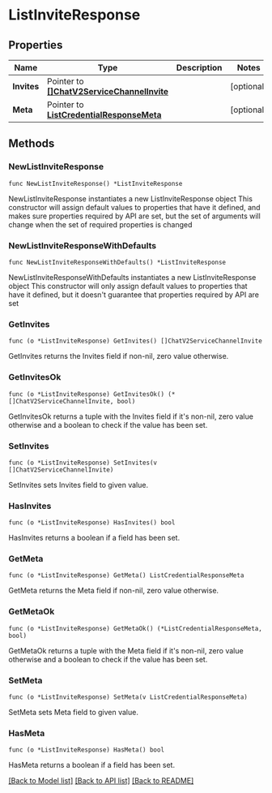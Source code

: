 # ListInviteResponse

## Properties

Name | Type | Description | Notes
------------ | ------------- | ------------- | -------------
**Invites** | Pointer to [**[]ChatV2ServiceChannelInvite**](ChatV2ServiceChannelInvite.md) |  | [optional] 
**Meta** | Pointer to [**ListCredentialResponseMeta**](ListCredentialResponse_meta.md) |  | [optional] 

## Methods

### NewListInviteResponse

`func NewListInviteResponse() *ListInviteResponse`

NewListInviteResponse instantiates a new ListInviteResponse object
This constructor will assign default values to properties that have it defined,
and makes sure properties required by API are set, but the set of arguments
will change when the set of required properties is changed

### NewListInviteResponseWithDefaults

`func NewListInviteResponseWithDefaults() *ListInviteResponse`

NewListInviteResponseWithDefaults instantiates a new ListInviteResponse object
This constructor will only assign default values to properties that have it defined,
but it doesn't guarantee that properties required by API are set

### GetInvites

`func (o *ListInviteResponse) GetInvites() []ChatV2ServiceChannelInvite`

GetInvites returns the Invites field if non-nil, zero value otherwise.

### GetInvitesOk

`func (o *ListInviteResponse) GetInvitesOk() (*[]ChatV2ServiceChannelInvite, bool)`

GetInvitesOk returns a tuple with the Invites field if it's non-nil, zero value otherwise
and a boolean to check if the value has been set.

### SetInvites

`func (o *ListInviteResponse) SetInvites(v []ChatV2ServiceChannelInvite)`

SetInvites sets Invites field to given value.

### HasInvites

`func (o *ListInviteResponse) HasInvites() bool`

HasInvites returns a boolean if a field has been set.

### GetMeta

`func (o *ListInviteResponse) GetMeta() ListCredentialResponseMeta`

GetMeta returns the Meta field if non-nil, zero value otherwise.

### GetMetaOk

`func (o *ListInviteResponse) GetMetaOk() (*ListCredentialResponseMeta, bool)`

GetMetaOk returns a tuple with the Meta field if it's non-nil, zero value otherwise
and a boolean to check if the value has been set.

### SetMeta

`func (o *ListInviteResponse) SetMeta(v ListCredentialResponseMeta)`

SetMeta sets Meta field to given value.

### HasMeta

`func (o *ListInviteResponse) HasMeta() bool`

HasMeta returns a boolean if a field has been set.


[[Back to Model list]](../README.md#documentation-for-models) [[Back to API list]](../README.md#documentation-for-api-endpoints) [[Back to README]](../README.md)


